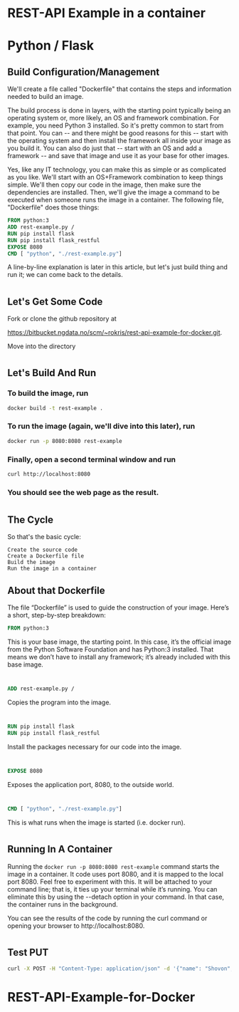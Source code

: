 # REST-API Example in a container
# Python / Flask

## Build Configuration/Management
We'll create a file called "Dockerfile" that contains the steps and information needed to build an image.

The build process is done in layers, with the starting point typically being an operating system or, more likely, an OS and framework combination. For example, you need Python 3 installed. So it's pretty common to start from that point. You can -- and there might be good reasons for this -- start with the operating system and then install the framework all inside your image as you build it. You can also do just that -- start with an OS and add a framework -- and save that image and use it as your base for other images.

Yes, like any IT technology, you can make this as simple or as complicated as you like. We'll start with an OS+Framework combination to keep things simple. We'll then copy our code in the image, then make sure the dependencies are installed. Then, we'll give the image a command to be executed when someone runs the image in a container. The following file, "Dockerfile" does those things:

```Dockerfile
FROM python:3
ADD rest-example.py /
RUN pip install flask
RUN pip install flask_restful
EXPOSE 8080
CMD [ "python", "./rest-example.py"]
```

A line-by-line explanation is later in this article, but let's just build thing and run it; we can come back to the details.
#
## Let's Get Some Code
Fork or clone the github repository at

https://bitbucket.ngdata.no/scm/~rokris/rest-api-example-for-docker.git.

Move into the directory
#
## Let's Build And Run

### To build the image, run

```bash
docker build -t rest-example .
```

### To run the image (again, we'll dive into this later), run
```bash
docker run -p 8080:8080 rest-example
```

### Finally, open a second terminal window and run
```bash
curl http://localhost:8080
```

### You should see the web page as the result.
#
## The Cycle
So that's the basic cycle:

    Create the source code
    Create a Dockerfile file
    Build the image
    Run the image in a container


## About that Dockerfile
The file “Dockerfile” is used to guide the construction of your image. Here’s a short, step-by-step breakdown:

```Dockerfile
FROM python:3
```

This is your base image, the starting point. In this case, it’s the official image from the Python Software Foundation and has Python:3 installed. That means we don’t have to install any framework; it’s already included with this base image. 
#
```Dockerfile
ADD rest-example.py /
```
Copies the program into the image.
#
```Dockerfile
RUN pip install flask
RUN pip install flask_restful
```
Install the packages necessary for our code into the image.
#
```Dockerfile
EXPOSE 8080
```
Exposes the application port, 8080, to the outside world.
#
```Dockerfile
CMD [ "python", "./rest-example.py"]
```

This is what runs when the image is started (i.e. docker run).
# 
## Running In A Container
Running the ```docker run -p 8080:8080 rest-example``` command starts the image in a container. It code uses port 8080, and it is mapped to the local port 8080. Feel free to experiment with this. It will be attached to your command line; that is, it ties up your terminal while it’s running. You can eliminate this by using the --detach option in your command. In that case, the container runs in the background.

You can see the results of the code by running the curl command or opening your browser to http://localhost:8080.
#
## Test PUT
```bash
curl -X POST -H "Content-Type: application/json" -d '{"name": "Shovon", "balance": 100}' http://127.0.0.1:8080/account
```
# REST-API-Example-for-Docker
